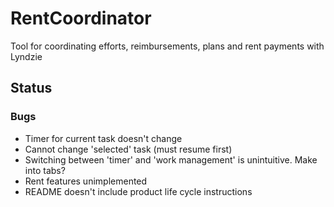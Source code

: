 # RentCoordinator
Tool for coordinating efforts, reimbursements, plans and rent payments with Lyndzie

## Status

### Bugs

- Timer for current task doesn't change
- Cannot change 'selected' task (must resume first)
- Switching between 'timer' and 'work management' is unintuitive. Make into tabs?
- Rent features unimplemented
- README doesn't include product life cycle instructions

